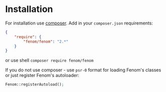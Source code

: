 Installation
============

For installation use [composer](http://getcomposer.org). Add in your `composer.json` requirements:
```json
{
    "require": {
        "fenom/fenom": "2.*"
    }
}
```
or use shell
`composer require fenom/fenom`

If you do not use composer - use `psr-0` format for loading Fenom's classes or just register Fenom's autoloader:

```php
Fenom::registerAutoload();
```
